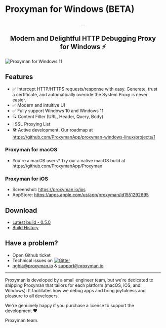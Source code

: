 # Proxyman for Windows (BETA)
<p align="center">
  <a aria-label="Follow Proxyman on Twitter" href="https://twitter.com/proxyman_app">
    <img alt="" src="https://img.shields.io/badge/Follow-%40proxyman__app-black.svg?style=for-the-badge&logo=Twitter">
  </a>
  <a aria-label="Join the community on Gitter" href="https://gitter.im/Proxyman-app/community">
    <img alt="" src="https://img.shields.io/badge/Join-the%20community-black.svg?style=for-the-badge&logo=Gitter">
  </a>
</p>

<p align="center">
  <h2 align="center">Modern and Delightful HTTP Debugging Proxy for Windows ⚡️</h2>
</p>

![Proxyman for Windows 11](https://user-images.githubusercontent.com/5878421/193379597-83a23bf3-2b4d-44bb-b3d8-000cefbbffdb.jpg)

## Features
* ✅ Intercept HTTP/HTTPS requests/response with easy. Generate, trust a certificate, and automatically override the System Proxy is never easier. 
* ✅ Modern and intuitive UI
* ✅ Fully support Windows 10 and Windows 11
* 🔍 Content Filter (URL, Header, Query, Body) 
* ℹ️ SSL Proxying List
* 🛠 Active development. Our roadmap at https://github.com/ProxymanApp/proxyman-windows-linux/projects/1
 
### Proxyman for macOS
- You're a macOS users? Try our a native macOS build at https://github.com/ProxymanApp/Proxyman

### Proxyman for iOS
- Screenshot: https://proxyman.io/ios
- AppStore: https://apps.apple.com/us/app/proxyman/id1551292695

## Download
* [Latest build - 0.5.0](https://proxyman.io/release/windows/Proxyman_latest.dmg)
* [Build History](https://proxyman.io/changelog-windows)

## Have a problem?

- Open Github ticket
- Technical issues on [![Gitter](https://badges.gitter.im/Proxyman-app/community.svg)](https://gitter.im/Proxyman-app/community?utm_source=badge&utm_medium=badge&utm_campaign=pr-badge)
- nghia@proxyman.io & support@proxyman.io

---

Proxyman is developed by a small engineer team, but we're dedicated to shipping Proxyman that tailors for each platform (macOS, iOS, and Windows). It facilitates how we debug apps and bring joyfulness and pleasure to all developers.

We're genuinely happy if you purchase a license to support the development ❤️

Proxyman team.
